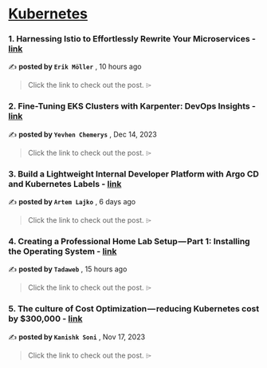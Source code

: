 
<h1><a href=https://medium.com/tag/kubernetes/recommended target="_blank" rel="noopener noreferrer">Kubernetes</a></h1>
<h3>1. Harnessing Istio to Effortlessly Rewrite Your Microservices - <a href=https://medium.com/nordnet-tech/harnessing-istio-to-effortlessly-rewrite-your-microservices-a3463c962b1f?source=tag_recommended_feed---------0-84----------kubernetes----------195a19f5_4140_4af8_b00e_ee597c3f59d4------- target="_blank" rel="noopener noreferrer">link</a></h3>

✍️ **posted by `Erik Möller`** <date> , 10 hours ago</date>

<blockquote>Click the link to check out the post. ⌲</blockquote>

<h3>2. Fine-Tuning EKS Clusters with Karpenter: DevOps Insights - <a href=https://medium.com/@yevvhen/fine-tuning-eks-clusters-with-karpenter-devops-insights-159689e5160e?source=tag_recommended_feed---------1-107----------kubernetes----------195a19f5_4140_4af8_b00e_ee597c3f59d4------- target="_blank" rel="noopener noreferrer">link</a></h3>

✍️ **posted by `Yevhen Chemerys`** <date> , Dec 14, 2023</date>

<blockquote>Click the link to check out the post. ⌲</blockquote>

<h3>3. Build a Lightweight Internal Developer Platform with Argo CD and Kubernetes Labels - <a href=https://medium.com/itnext/build-a-lightweight-internal-developer-platform-with-argo-cd-and-kubernetes-labels-4c0e52c6c0f4?source=tag_recommended_feed---------2-85----------kubernetes----------195a19f5_4140_4af8_b00e_ee597c3f59d4------- target="_blank" rel="noopener noreferrer">link</a></h3>

✍️ **posted by `Artem Lajko`** <date> , 6 days ago</date>

<blockquote>Click the link to check out the post. ⌲</blockquote>

<h3>4. Creating a Professional Home Lab Setup — Part 1: Installing the Operating System - <a href=https://medium.com/tadaweb/creating-a-professional-home-lab-setup-part-1-installing-the-operating-system-cfb4839fc796?source=tag_recommended_feed---------3-84----------kubernetes----------195a19f5_4140_4af8_b00e_ee597c3f59d4------- target="_blank" rel="noopener noreferrer">link</a></h3>

✍️ **posted by `Tadaweb`** <date> , 15 hours ago</date>

<blockquote>Click the link to check out the post. ⌲</blockquote>

<h3>5. The culture of Cost Optimization — reducing Kubernetes cost by $300,000 - <a href=https://medium.com/razorpay-engineering/the-culture-of-cost-optimization-reducing-kubernetes-cost-by-300-000-32611cdd19d9?source=tag_recommended_feed---------4-107----------kubernetes----------195a19f5_4140_4af8_b00e_ee597c3f59d4------- target="_blank" rel="noopener noreferrer">link</a></h3>

✍️ **posted by `Kanishk Soni`** <date> , Nov 17, 2023</date>

<blockquote>Click the link to check out the post. ⌲</blockquote>

